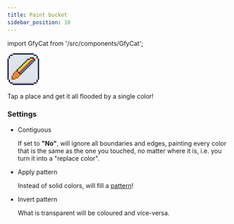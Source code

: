 ```yaml
---
title: Paint bucket
sidebar_position: 10
---
```

import GfyCat from '/src/components/GfyCat';

![Icon](./icons/rainbowBrush.png)

Tap a place and get it all flooded by a single color!

### Settings

+ Contiguous

  If set to **"No"**, will ignore all boundaries and edges, painting every color that is the same as the one you touched, no matter where it is, i.e. you turn it into a "replace color".

+ Apply pattern

  Instead of solid colors, will fill a [pattern]!

+ Invert pattern

  What is transparent will be coloured and vice-versa.


<GfyCat id="InexperiencedAncientDiplodocus"/>

[pattern]: ../../color-brush/brush/patterns.md